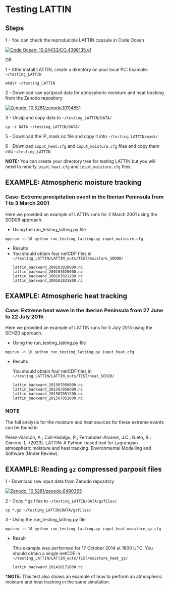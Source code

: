 # Testing LATTIN
## Steps

1 - You can check the reproducible LATTIN capsule in Code Ocean

[![Code Ocean: 10.24433/CO.4396135.v1](https://img.shields.io/badge/CodeOcean-10.24433/CO.4396135.v1-blue)](https://doi.org/10.24433/CO.4396135.v1)

OR

1 - After install LATTIN, create a directory on your local PC: Example: ```~/testing_LATTIN```
```
mkdir ~/testing_LATTIN
```

2 - Download raw partposit data for atmospheric moisture and heat tracking from the Zenodo repository

[![Zenodo: 10.5281/zenodo.10114851](https://img.shields.io/badge/Zenodo-10.5281/zenodo.10114851-blue)](https://doi.org/10.5281/zenodo.10114851)

3 - Unzip and copy data to  ```~/testing_LATTIN/DATA/```
```
cp -r DATA ~/testing_LATTIN/DATA/
```
5 - Download the IP_mask.nc file and copy it into ```~/testing_LATTIN/mask/```

6 - Download ``` input_heat.cfg ``` and ``` input_moisture.cfg ``` files and copy them into ``` ~/testing_LATTIN ```

<b>NOTE:</b> You can create your directory tree for testing LATTIN but you will need to modify ```input_heat.cfg``` and ```input_moisture.cfg``` files.


## EXAMPLE: Atmospheric moisture tracking
### Case: Extreme precipitation event in the Iberian Peninsula from 1 to 3 March 2001
Here we provided an example of LATTIN runs for 2 March 2001 using the SOD08 approach.
* Using the run_testing_latting.py file
  
```
mpirun -n 10 python run_testing_latting.py input_moisture.cfg
  ```
* Results
* 
  You should obtain four netCDF files in ```~/testing_LATTIN/LATTIN_outs/TEST/moisture_SOD08/```
  ```
  lattin_backward_200103020000.nc
  lattin_backward_200103020600.nc
  lattin_backward_200103021200.nc
  lattin_backward_200103021800.nc
  ```


## EXAMPLE: Atmospheric heat tracking
### Case: Extreme heat wave in the Iberian Peninsula from 27 June to 22 July 2015
Here we provided an example of LATTIN runs for 5 July 2015 using the SCH20 approach.
* Using the run_testing_latting.py file
  
```
mpirun -n 10 python run_testing_latting.py input_heat.cfg
  ```
* Results
  
  You should obtain  four netCDF files in ```~/testing_LATTIN/LATTIN_outs/TEST/heat_SCH20/```
  ```
  lattin_backward_201507050000.nc
  lattin_backward_201507050600.nc
  lattin_backward_201507051200.nc
  lattin_backward_201507051800.nc
  ```

### NOTE
The full analysis for the moisture and heat sources for these extreme events can be found in 

Pérez-Alarcón, A.; Coll-Hidalgo, P.; Fernández-Alvarez, J.C.; Nieto, R.; Gimeno, L. (2023). LATTIN: A Python-based tool for Lagrangian atmospheric moisture and heat
tracking. Environmental Modelling and Software (Under Review).


## EXAMPLE: Reading ```gz``` compressed  parposit files

1 - Download  raw input data from Zenodo repository

[![Zenodo: 10.5281/zenodo.6490365](https://img.shields.io/badge/Zenodo-10.5281/zenodo.6490365-blue)](https://doi.org/10.5281/zenodo.6490365)

2 - Copy *.gz files to ```~/testing_LATTIN/DATA/gzfiles/```
```
cp *.gz ~/testing_LATTIN/DATA/gzfiles/
```
3 - Using the run_testing_latting.py file
```
mpirun -n 10 python run_testing_latting.py input_heat_moisture_gz.cfg
  ```

* Result
  
  This example was performed for 17 October 2014 at 1800 UTC.  You should obtain a single netCDF in ```~/testing_LATTIN/LATTIN_outs/TEST/moisture_heat_gz/```
  ```
  lattin_backward_201410171800.nc
  ```

*<b>NOTE</b>: This test also shows an example of how to perform an atmospheric moisture and heat tracking in the same simulation.
